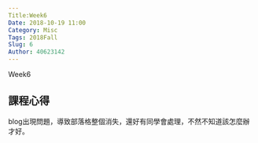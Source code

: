 ```yaml
---
Title:Week6
Date: 2018-10-19 11:00
Category: Misc
Tags: 2018Fall
Slug: 6
Author: 40623142
---
```


Week6 

<!-- PELICAN_END_SUMMARY -->

課程心得
--

blog出現問題，導致部落格整個消失，還好有同學會處理，不然不知道該怎麼辦才好。


